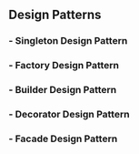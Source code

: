 ## Design Patterns
### - Singleton Design Pattern
### - Factory Design Pattern
### - Builder Design Pattern
### - Decorator Design Pattern
### - Facade Design Pattern
